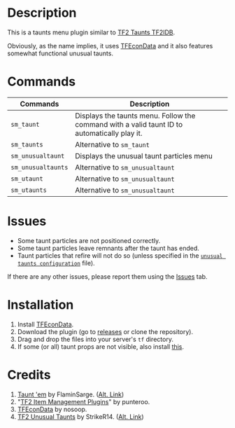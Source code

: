 # Description

This is a taunts menu plugin similar to [TF2 Taunts TF2IDB](https://github.com/fakuivan/TF2-Taunts-TF2IDB).

Obviously, as the name implies, it uses [TFEconData](https://github.com/nosoop/SM-TFEconData) and it also features somewhat functional unusual taunts.

# Commands

  | Commands           | Description                                                                                  |
  |--------------------|--------------------------------------------------------------------------------------------- |
  | `sm_taunt`         | Displays the taunts menu. Follow the command with a valid taunt ID to automatically play it. |
  | `sm_taunts`        | Alternative to `sm_taunt`                                                                    |
  | `sm_unusualtaunt`  | Displays the unusual taunt particles menu                                                    |
  | `sm_unusualtaunts` | Alternative to `sm_unusualtaunt`                                                             |
  | `sm_utaunt`        | Alternative to `sm_unusualtaunt`                                                             |
  | `sm_utaunts`       | Alternative to `sm_unusualtaunt`                                                             |

# Issues

* Some taunt particles are not positioned correctly.
* Some taunt particles leave remnants after the taunt has ended.
* Taunt particles that refire will not do so (unless specified in the [`unusual taunts configuration`](https://github.com/x07x08/TF2-Econ-Taunts/tree/main/addons/sourcemod/configs/econtaunts) file).

If there are any other issues, please report them using the [Issues](https://github.com/x07x08/TF2-Econ-Taunts/issues) tab.

# Installation

1. Install [TFEconData](https://github.com/nosoop/SM-TFEconData).
2. Download the plugin (go to [releases](https://github.com/x07x08/TF2-Econ-Taunts/releases) or clone the repository).
3. Drag and drop the files into your server's `tf` directory.
4. If some (or all) taunt props are not visible, also install [this](https://github.com/404UNFca/TF2ServersidePlayerAttachmentFixer).

# Credits

1. [Taunt 'em](https://forums.alliedmods.net/showthread.php?p=2157489) by FlaminSarge. ([Alt. Link](https://github.com/FlaminSarge/tf_tauntem))
2. "[TF2 Item Management Plugins](https://github.com/punteroo/TF2-Item-Plugins)" by punteroo.
3. [TFEconData](https://github.com/nosoop/SM-TFEconData) by nosoop.
4. [TF2 Unusual Taunts](https://forums.alliedmods.net/showthread.php?p=2722944) by StrikeR14. ([Alt. Link](https://github.com/nushnush/TF2-Unusual-Taunts))
